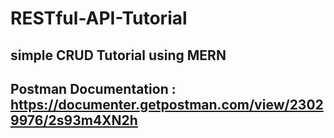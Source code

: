 # RESTful-API-Tutorial

## simple CRUD Tutorial using MERN

## Postman Documentation : https://documenter.getpostman.com/view/23029976/2s93m4XN2h
